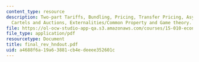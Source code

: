 ```yaml
---
content_type: resource
description: Two-part Tariffs, Bundling, Pricing, Transfer Pricing, Asymmetric Information,
  Cartels and Auctions, Externalities/Common Property and Game theory.
file: https://ol-ocw-studio-app-qa.s3.amazonaws.com/courses/15-010-economic-analysis-for-business-decisions-fall-2004/a4688f6a19a63881cb4edeeee352601c_final_rev_hndout.pdf
file_type: application/pdf
resourcetype: Document
title: final_rev_hndout.pdf
uid: a4688f6a-19a6-3881-cb4e-deeee352601c
---
```

